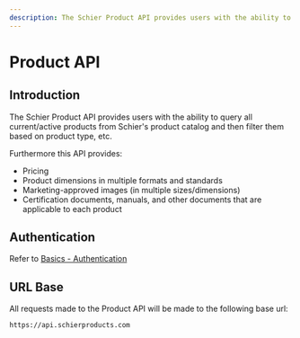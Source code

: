```yaml
---
description: The Schier Product API provides users with the ability to query all current/active products from Schier's product catalog and then filter them based on product type, etc.
---
```


# Product API

## Introduction

The Schier Product API provides users with the ability to query all current/active products from Schier's product catalog and then filter them based on product type, etc.

Furthermore this API provides:

* Pricing
* Product dimensions in multiple formats and standards
* Marketing-approved images (in multiple sizes/dimensions)
* Certification documents, manuals, and other documents that are applicable to each product 

## Authentication

Refer to [Basics - Authentication](/basics/#authentication)

## URL Base

All requests made to the Product API will be made to the following base url:

``` http
https://api.schierproducts.com
```